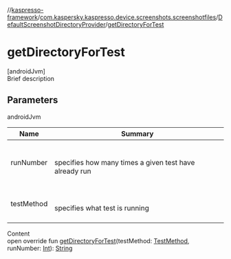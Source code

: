 //[kaspresso-framework](../../index.md)/[com.kaspersky.kaspresso.device.screenshots.screenshotfiles](../index.md)/[DefaultScreenshotDirectoryProvider](index.md)/[getDirectoryForTest](get-directory-for-test.md)



# getDirectoryForTest  
[androidJvm]  
Brief description  


## Parameters  
  
androidJvm  
  
|  Name|  Summary| 
|---|---|
| runNumber| <br><br>specifies how many times a given test have already run<br><br>
| testMethod| <br><br>specifies what test is running<br><br>
  
  
Content  
open override fun [getDirectoryForTest](get-directory-for-test.md)(testMethod: [TestMethod](../-test-method/index.md), runNumber: [Int](https://kotlinlang.org/api/latest/jvm/stdlib/kotlin/-int/index.html)): [String](https://kotlinlang.org/api/latest/jvm/stdlib/kotlin/-string/index.html)  



